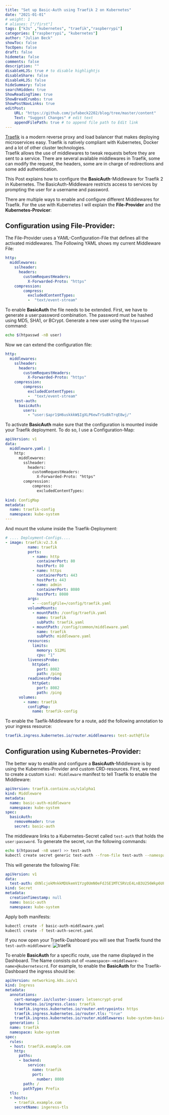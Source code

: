 ```yaml
---
title: "Set up Basic-Auth using Traefik 2 on Kubernetes"
date: "2021-01-01"
# weight: 1
# aliases: ["/first"]
tags: ["k3s" ,"kubernetes", "traefik","raspberrypi"]
categories: ["raspberrypi", "kubernetes"]
author: "Julian Beck"
showToc: false
TocOpen: false
draft: false
hidemeta: false
comments: false
description: ""
disableHLJS: true # to disable highlightjs
disableShare: false
disableHLJS: false
hideSummary: false
searchHidden: true
ShowReadingTime: true
ShowBreadCrumbs: true
ShowPostNavLinks: true
editPost:
    URL: "https://github.com/jufabeck2202/blog/tree/master/content"
    Text: "Suggest Changes" # edit text
    appendFilePath: true # to append file path to Edit link
---
```

[Traefik](https://doc.traefik.io/traefik/) is a modern reverse proxy and load balancer that makes deploying microservices easy. Traefik is natively compliant with Kubernetes, Docker and a lot of other cluster technologies.   
Traefik allows the use of middlewares to tweak requests before they are sent to a service. 
There are several available middlewares in Traefik, some can modify the request, the headers, some are in charge of redirections and some add authentication.

This Post explains how to configure the **BasicAuth**-Middleware for Traefik 2 in Kubernetes. 
The BasicAuth-Middleware restricts access to services by prompting the user for a username and password.


There are multiple ways to enable and configure different Middlewares for Traefik. For the use with Kubernetes I will explain the 
**File-Provider** and the **Kubernetes-Provicer**:
## Configuration using File-Provider:
The File-Provider uses a YAML-Configuration-File that defines all the activated middlewares. 
The Following YAML shows my current Middleware File:
```yaml
http:
  middlewares:
    sslheader:
      headers:
        customRequestHeaders:
          X-Forwarded-Proto: "https"
    compression:
        compress:
          excludedContentTypes:
          -  "text/event-stream"
```
To enable **BasicAuth** the file needs to be extended. First, we have to generate a user:password combination. The password must be hashed using MD5, SHA1, or BCrypt.
Generate a new user using the `htpasswd` command:
```sh
echo $(htpasswd -nB user) 
```
Now we can extend the configuration file:
```yaml
http:
  middlewares:
    sslheader:
      headers:
        customRequestHeaders:
          X-Forwarded-Proto: "https"
    compression:
        compress:
          excludedContentTypes:
          -  "text/event-stream"
    test-auth:
      basicAuth:
        users:
          - "user:$apr1$H6uskkkW$IgXLP6ewTrSuBkTrqE8wj/"
```
To activate **BasicAuth** make sure that the configuration is mounted inside your Traefik deployment. 
To do so, I use a Configuration-Map:
```yaml
apiVersion: v1
data:
  middleware.yaml: |
    http:
      middlewares:
        sslheader:
          headers:
            customRequestHeaders:
              X-Forwarded-Proto: "https"
        compression:
            compress:
              excludedContentTypes:
 
kind: ConfigMap
metadata:
  name: traefik-config
  namespace: kube-system
---
```
And mount the volume inside the Traefik-Deployment:
```yaml
# .... Deployment-Configs.... 
- image: traefik:v2.3.6
          name: traefik
          ports:
            - name: http
              containerPort: 80
              hostPort: 80
            - name: https
              containerPort: 443
              hostPort: 443
            - name: admin
              containerPort: 8080
              hostPort: 8080
          args:
            - --configFile=/config/traefik.yaml
          volumeMounts:
            - mountPath: /config/traefik.yaml
              name: traefik
              subPath: traefik.yaml
            - mountPath: /config/common/middleware.yaml
              name: traefik
              subPath: middleware.yaml
          resources:
            limits:
              memory: 512Mi
              cpu: "1"
          livenessProbe:
            httpGet:
              port: 8082
              path: /ping
          readinessProbe:
            httpGet:
              port: 8082
              path: /ping
      volumes:
        - name: traefik
          configMap:
            name: traefik-config
```
To enable the Taefik-Middleware for a route, add the following annotation to your ingress resource:
```yaml
traefik.ingress.kubernetes.io/router.middlewares: test-auth@file
```
## Configuration using Kubernetes-Provider:
The better way to enable and configure a **BasicAuth**-Middleware is by using the Kubernetes-Provider and custom CRD-resources.
First, we need to create a custom `kind: Middleware` manifest to tell Traefik to enable the Middleware:
```yaml
apiVersion: traefik.containo.us/v1alpha1
kind: Middleware
metadata:
  name: basic-auth-middleware
  namespace: kube-system
spec:
  basicAuth:
    removeHeader: true
    secret: basic-auth
```
The middleware links to a Kubernetes-Secret called `test-auth` that holds the `user:password`.
To generate the secret, run the following commands:
```sh
echo $(htpasswd -nB user) >> test-auth
kubectl create secret generic test-auth --from-file test-auth --namespace kube-system -o yaml --dry-run=client >> basic-auth-secret.yaml

```
This will generate the following File:
```yaml
apiVersion: v1
data:
  test-auth: dXNlcjokMnkkMDUkemV1Yzg0UmN0eFdJSE1MTC5RVzE4LnB3U256Wkp6UFYyT1JpSWF6ODNFU2JqSTMuZkRoUC4K
kind: Secret
metadata:
  creationTimestamp: null
  name: basic-auth
  namespace: kube-system
```
Apply both manifests:
```sh
kubectl create -f basic-auth-middleware.yaml
kubectl create -f test-auth-secret.yaml
```
If you now open your Traefik-Dashboard you will see that Traefik found the `test-auth-middleware`:
![traefik](/traefik.png)

To enable **BasicAuth** for a specific route, use the name displayed in the Dashboard.
The Name consists out of `<namespace>-<middleware-name>@kubernetescrd`.
For example, to enable the **BasicAuth** for the Traefik-Dashboard the ingress should be:
```yaml
apiVersion: networking.k8s.io/v1
kind: Ingress
metadata:
  annotations:
    cert-manager.io/cluster-issuer: letsencrypt-prod
    kubernetes.io/ingress.class: traefik
    traefik.ingress.kubernetes.io/router.entrypoints: https
    traefik.ingress.kubernetes.io/router.tls: "true"
    traefik.ingress.kubernetes.io/router.middlewares: kube-system-basic-auth-middleware@kubernetescrd
  generation: 1
  name: traefik
  namespace: kube-system
spec:
  rules:
  - host: traefik.example.com
    http:
      paths:
      - backend:
          service:
            name: traefik
            port:
              number: 8080
        path: /
        pathType: Prefix
  tls:
  - hosts:
    - traefik.example.com
    secretName: ingeress-tls

```